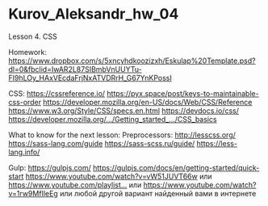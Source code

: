 # Kurov_Aleksandr_hw_04

Lesson 4. CSS

Homework:
https://www.dropbox.com/s/5xncyhdkoozizxh/Eskulap%20Template.psd?dl=0&fbclid=IwAR2L87SIBmbVnUUYTu-FI9hLOy_HAxVEcdaFrjNxATVDRrH_G67YnKPossI

CSS:
https://cssreference.io/
https://pyx.space/post/keys-to-maintainable-css-order
https://developer.mozilla.org/en-US/docs/Web/CSS/Reference
https://www.w3.org/Style/CSS/specs.en.html
https://devdocs.io/css/
https://developer.mozilla.org/…/Getting_started_…/CSS_basics

What to know for the next lesson:
Preprocessors:
http://lesscss.org/
https://sass-lang.com/guide
https://sass-scss.ru/guide/
https://less-lang.info/

Gulp:
https://gulpjs.com/
https://gulpjs.com/docs/en/getting-started/quick-start
https://www.youtube.com/watch?v=vW51JUVT66w
или https://www.youtube.com/playlist… или https://www.youtube.com/watch?v=1rw9MfIleEg или любой другой вариант найденный вами в интернете